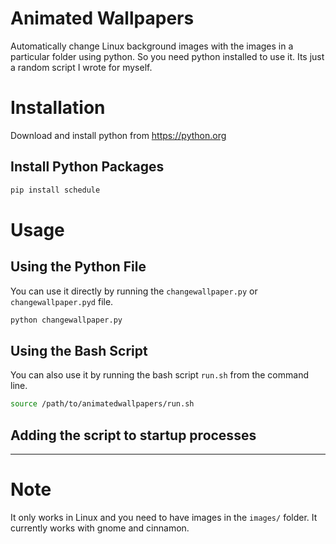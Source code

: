 # Animated Wallpapers

Automatically change Linux background images with the images in a particular folder using python. So you need python installed to use it. Its just a random script I wrote for myself.

# Installation

Download and install python from https://python.org

## Install Python Packages

```bash
pip install schedule
```

# Usage

## Using the Python File

You can use it directly by running the `changewallpaper.py` or `changewallpaper.pyd` file.

```bash
python changewallpaper.py
```

## Using the Bash Script

You can also use it by running the bash script `run.sh` from the command line.

```bash
source /path/to/animatedwallpapers/run.sh
```

## Adding the script to startup processes

---

# Note

It only works in Linux and you need to have images in the `images/` folder.
It currently works with gnome and cinnamon.